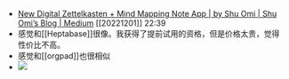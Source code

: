 - [New Digital Zettelkasten + Mind Mapping Note App | by Shu Omi | Shu Omi’s Blog | Medium](https://medium.com/my-learning-journal/new-digital-zettelkasten-mind-mapping-note-app-2272545d42d6) [[20221201]] 22:39
- 感觉和[[Heptabase]]很像。我获得了提前试用的资格，但是价格太贵，觉得性价比不高。
- 感觉和[[orgpad]]也很相似
- ![](https://firebasestorage.googleapis.com/v0/b/firescript-577a2.appspot.com/o/imgs%2Fapp%2Fxinyiheng%2FI21iLmHn-0.png?alt=media&token=dbf417d8-2506-4284-858f-cb31f9cabb29)
